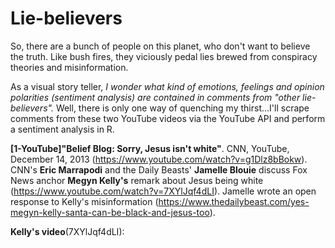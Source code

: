# Lie-believers
So, there are a bunch of people on this planet, who don't want to believe the truth. Like bush fires, they viciously pedal lies brewed from conspiracy theories and misinformation. 

As a visual story teller, _I wonder what kind of emotions, feelings and opinion polarities (sentiment analysis) are contained in comments from "other lie-believers"._ Well, there is only one way of quenching my thirst...I'll scrape comments from these two YouTube videos via the YouTube API and perform a sentiment analysis in R.

__[1-YouTube]"Belief Blog: Sorry, Jesus isn't white"__. CNN, YouTube, December 14, 2013 (https://www.youtube.com/watch?v=g1Dlz8bBokw). CNN's __Eric Marrapodi__ and the Daily Beasts' __Jamelle Blouie__ discuss Fox News anchor __Megyn Kelly's__ remark about Jesus being white (https://www.youtube.com/watch?v=7XYlJqf4dLI). Jamelle wrote an open response to Kelly's misinformation (https://www.thedailybeast.com/yes-megyn-kelly-santa-can-be-black-and-jesus-too).

__Kelly's video__(7XYlJqf4dLI):
